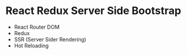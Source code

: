 # React Redux Server Side Bootstrap

- React Router DOM
- Redux
- SSR (Server Sider Rendering)
- Hot Reloading